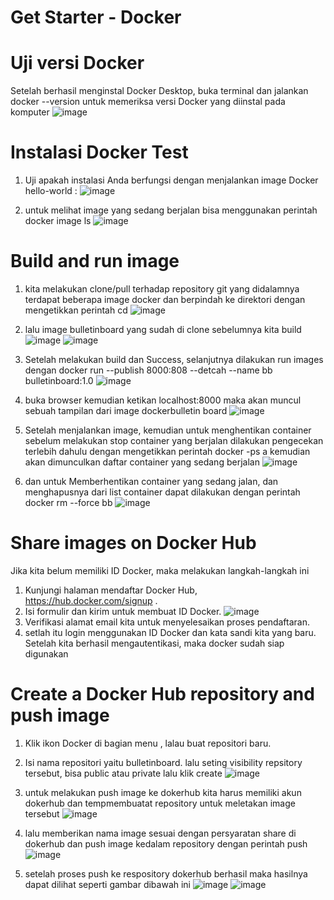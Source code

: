 # Get Starter - Docker

# Uji versi Docker 
Setelah berhasil menginstal Docker Desktop, buka terminal dan jalankan docker --version untuk memeriksa versi Docker yang diinstal pada komputer
![image](https://github.com/reyhanfernanda/UAS-tcc-175610078/blob/master/gambar-06.png)

# Instalasi Docker Test

1. Uji apakah instalasi Anda berfungsi dengan menjalankan image Docker hello-world :
![image](https://github.com/reyhanfernanda/UAS-tcc-175610078/blob/master/gambar-07.png)

2. untuk melihat image yang sedang berjalan bisa menggunakan perintah docker image ls
![image](https://github.com/reyhanfernanda/UAS-tcc-175610078/blob/master/gambar-08.png)

# Build and run  image

1. kita melakukan clone/pull terhadap repository git yang didalamnya terdapat beberapa image docker dan berpindah ke direktori dengan mengetikkan perintah cd
![image](https://github.com/reyhanfernanda/UAS-tcc-175610078/blob/master/gambar-12.png)

2. lalu image bulletinboard yang sudah di clone sebelumnya kita build
![image](https://github.com/reyhanfernanda/UAS-tcc-175610078/blob/master/gambar-13.png)
![image](https://github.com/reyhanfernanda/UAS-tcc-175610078/blob/master/gambar-14.png)

3. Setelah melakukan build dan Success, selanjutnya dilakukan run images dengan docker run --publish 8000:808 --detcah --name bb bulletinboard:1.0
![image](https://github.com/reyhanfernanda/UAS-tcc-175610078/blob/master/gambar-15.png)

4. buka browser kemudian ketikan localhost:8000 maka akan muncul sebuah tampilan dari image dockerbulletin board
![image](https://github.com/reyhanfernanda/UAS-tcc-175610078/blob/master/gambar-17.png)

5. Setelah menjalankan image, kemudian untuk menghentikan container sebelum melakukan stop container yang berjalan dilakukan pengecekan terlebih dahulu dengan mengetikkan perintah docker -ps a kemudian akan dimunculkan daftar container yang sedang berjalan
![image](https://github.com/reyhanfernanda/UAS-tcc-175610078/blob/master/gambar-16.png)

6. dan untuk Memberhentikan container yang sedang jalan, dan menghapusnya dari list container dapat dilakukan dengan perintah docker rm --force bb
![image](https://github.com/reyhanfernanda/UAS-tcc-175610078/blob/master/gambar-18.png)

# Share images on Docker Hub
Jika kita belum memiliki ID Docker, maka melakukan langkah-langkah ini 

1. Kunjungi halaman mendaftar Docker Hub, https://hub.docker.com/signup .
2. Isi formulir dan kirim untuk membuat ID Docker.
![image](https://github.com/reyhanfernanda/UAS-tcc-175610078/blob/master/gambar-18.png)
3. Verifikasi alamat email kita untuk menyelesaikan proses pendaftaran.
4. setlah itu login menggunakan ID Docker dan kata sandi kita yang baru. Setelah kita berhasil mengautentikasi, maka docker sudah siap digunakan

# Create a Docker Hub repository and push image

1. Klik ikon Docker di bagian menu , lalau buat repositori baru.

2. Isi nama repositori yaitu bulletinboard. lalu seting visibility repsitory tersebut, bisa public atau private lalu klik create
![image](https://github.com/reyhanfernanda/UAS-tcc-175610078/blob/master/gambar-19.png)

3. untuk melakukan push image ke dokerhub kita harus memiliki akun dokerhub dan tempmembuatat repository untuk meletakan image tersebut
![image](https://github.com/reyhanfernanda/UAS-tcc-175610078/blob/master/gambar-20.png)

4. lalu memberikan nama image sesuai dengan persyaratan share di dokerhub dan push image kedalam repository dengan perintah push
![image](https://github.com/reyhanfernanda/UAS-tcc-175610078/blob/master/gambar-21.png)

5. setelah proses push ke respository dokerhub berhasil maka hasilnya dapat dilihat seperti gambar dibawah ini
![image](https://github.com/reyhanfernanda/UAS-tcc-175610078/blob/master/gambar-22.png)
![image](https://github.com/reyhanfernanda/UAS-tcc-175610078/blob/master/gambar-23.png)